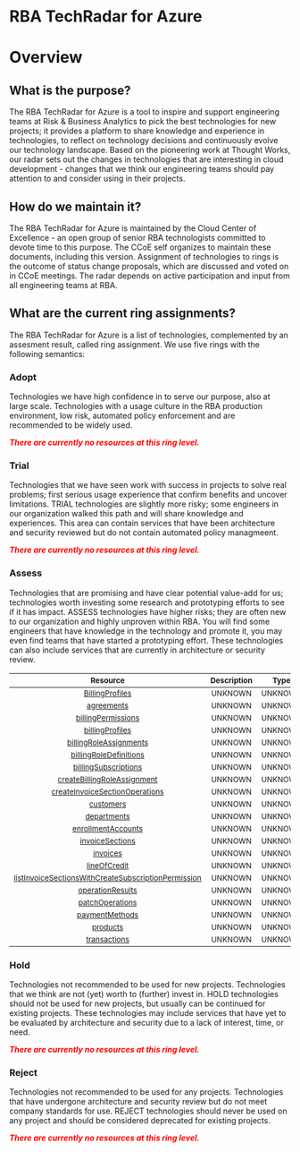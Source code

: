 
RBA TechRadar for Azure
=======================

# Overview

## What is the purpose?


The RBA TechRadar for Azure is a tool to inspire and support engineering teams at Risk & Business Analytics to pick the best technologies for new projects; it provides a platform to share knowledge and experience in technologies, to reflect on technology decisions and continuously evolve our technology landscape.  Based on the pioneering work at Thought Works, our radar sets out the changes in technologies that are interesting in cloud development - changes that we think our engineering teams should pay attention to and consider using in their projects.
## How do we maintain it?


The RBA TechRadar for Azure is maintained by the Cloud Center of Excellence - an open group of senior RBA technologists committed to devote time to this purpose.  The CCoE self organizes to maintain these documents, including this version.  Assignment of technologies to rings is the outcome of status change proposals, which are discussed and voted on in CCoE meetings.  The radar depends on active participation and input from all engineering teams at RBA.
## What are the current ring assignments?


The RBA TechRadar for Azure is a list of technologies, complemented by an assesment result, called ring assignment.  We use five rings with the following semantics:
### Adopt


Technologies we have high confidence in to serve our purpose, also at large scale.  Technologies with a usage culture in the RBA production environment, low risk, automated policy enforcement and are recommended to be widely used.  
  
***<font color="red"> There are currently no resources at this ring level. </font>***
### Trial


Technologies that we have seen work with success in projects to solve real problems;  first serious usage experience that confirm benefits and uncover limitations.  TRIAL technologies are slightly more risky; some engineers in our organization walked this path and will share knowledge and experiences.  This area can contain services that have been architecture and security reviewed but do not contain automated policy managmeent.  
  
***<font color="red"> There are currently no resources at this ring level. </font>***
### Assess


Technologies that are promising and have clear potential value-add for us; technologies worth investing some research and prototyping efforts to see if it has impact.  ASSESS technologies have higher risks;  they are often new to our organization and highly unproven within RBA.  You will find some engineers that have knowledge in the technology and promote it, you may even find teams that have started a prototyping effort.  These technologies can also include services that are currently in architecture or security review.  

|<sub>Resource</sub>|<sub>Description</sub>|<sub>Type</sub>|<sub>Status</sub>|
| :---: | :---: | :---: | :---: |
|<sub>[BillingProfiles](https://github.com/openrba/python-azure-techradar/tree/master/Microsoft.DBforMySQL/billingAccounts/BillingProfiles)</sub>|<sub>UNKNOWN</sub>|<sub>UNKNOWN</sub>|<sub>ASSESS</sub>|
|<sub>[agreements](https://github.com/openrba/python-azure-techradar/tree/master/Microsoft.DBforMySQL/billingAccounts/agreements)</sub>|<sub>UNKNOWN</sub>|<sub>UNKNOWN</sub>|<sub>ASSESS</sub>|
|<sub>[billingPermissions](https://github.com/openrba/python-azure-techradar/tree/master/Microsoft.DBforMySQL/billingAccounts/billingPermissions)</sub>|<sub>UNKNOWN</sub>|<sub>UNKNOWN</sub>|<sub>ASSESS</sub>|
|<sub>[billingProfiles](https://github.com/openrba/python-azure-techradar/tree/master/Microsoft.DBforMySQL/billingAccounts/billingProfiles)</sub>|<sub>UNKNOWN</sub>|<sub>UNKNOWN</sub>|<sub>ASSESS</sub>|
|<sub>[billingRoleAssignments](https://github.com/openrba/python-azure-techradar/tree/master/Microsoft.DBforMySQL/billingAccounts/billingRoleAssignments)</sub>|<sub>UNKNOWN</sub>|<sub>UNKNOWN</sub>|<sub>ASSESS</sub>|
|<sub>[billingRoleDefinitions](https://github.com/openrba/python-azure-techradar/tree/master/Microsoft.DBforMySQL/billingAccounts/billingRoleDefinitions)</sub>|<sub>UNKNOWN</sub>|<sub>UNKNOWN</sub>|<sub>ASSESS</sub>|
|<sub>[billingSubscriptions](https://github.com/openrba/python-azure-techradar/tree/master/Microsoft.DBforMySQL/billingAccounts/billingSubscriptions)</sub>|<sub>UNKNOWN</sub>|<sub>UNKNOWN</sub>|<sub>ASSESS</sub>|
|<sub>[createBillingRoleAssignment](https://github.com/openrba/python-azure-techradar/tree/master/Microsoft.DBforMySQL/billingAccounts/createBillingRoleAssignment)</sub>|<sub>UNKNOWN</sub>|<sub>UNKNOWN</sub>|<sub>ASSESS</sub>|
|<sub>[createInvoiceSectionOperations](https://github.com/openrba/python-azure-techradar/tree/master/Microsoft.DBforMySQL/billingAccounts/createInvoiceSectionOperations)</sub>|<sub>UNKNOWN</sub>|<sub>UNKNOWN</sub>|<sub>ASSESS</sub>|
|<sub>[customers](https://github.com/openrba/python-azure-techradar/tree/master/Microsoft.DBforMySQL/billingAccounts/customers)</sub>|<sub>UNKNOWN</sub>|<sub>UNKNOWN</sub>|<sub>ASSESS</sub>|
|<sub>[departments](https://github.com/openrba/python-azure-techradar/tree/master/Microsoft.DBforMySQL/billingAccounts/departments)</sub>|<sub>UNKNOWN</sub>|<sub>UNKNOWN</sub>|<sub>ASSESS</sub>|
|<sub>[enrollmentAccounts](https://github.com/openrba/python-azure-techradar/tree/master/Microsoft.DBforMySQL/billingAccounts/enrollmentAccounts)</sub>|<sub>UNKNOWN</sub>|<sub>UNKNOWN</sub>|<sub>ASSESS</sub>|
|<sub>[invoiceSections](https://github.com/openrba/python-azure-techradar/tree/master/Microsoft.DBforMySQL/billingAccounts/invoiceSections)</sub>|<sub>UNKNOWN</sub>|<sub>UNKNOWN</sub>|<sub>ASSESS</sub>|
|<sub>[invoices](https://github.com/openrba/python-azure-techradar/tree/master/Microsoft.DBforMySQL/billingAccounts/invoices)</sub>|<sub>UNKNOWN</sub>|<sub>UNKNOWN</sub>|<sub>ASSESS</sub>|
|<sub>[lineOfCredit](https://github.com/openrba/python-azure-techradar/tree/master/Microsoft.DBforMySQL/billingAccounts/lineOfCredit)</sub>|<sub>UNKNOWN</sub>|<sub>UNKNOWN</sub>|<sub>ASSESS</sub>|
|<sub>[listInvoiceSectionsWithCreateSubscriptionPermission](https://github.com/openrba/python-azure-techradar/tree/master/Microsoft.DBforMySQL/billingAccounts/listInvoiceSectionsWithCreateSubscriptionPermission)</sub>|<sub>UNKNOWN</sub>|<sub>UNKNOWN</sub>|<sub>ASSESS</sub>|
|<sub>[operationResults](https://github.com/openrba/python-azure-techradar/tree/master/Microsoft.DBforMySQL/billingAccounts/operationResults)</sub>|<sub>UNKNOWN</sub>|<sub>UNKNOWN</sub>|<sub>ASSESS</sub>|
|<sub>[patchOperations](https://github.com/openrba/python-azure-techradar/tree/master/Microsoft.DBforMySQL/billingAccounts/patchOperations)</sub>|<sub>UNKNOWN</sub>|<sub>UNKNOWN</sub>|<sub>ASSESS</sub>|
|<sub>[paymentMethods](https://github.com/openrba/python-azure-techradar/tree/master/Microsoft.DBforMySQL/billingAccounts/paymentMethods)</sub>|<sub>UNKNOWN</sub>|<sub>UNKNOWN</sub>|<sub>ASSESS</sub>|
|<sub>[products](https://github.com/openrba/python-azure-techradar/tree/master/Microsoft.DBforMySQL/billingAccounts/products)</sub>|<sub>UNKNOWN</sub>|<sub>UNKNOWN</sub>|<sub>ASSESS</sub>|
|<sub>[transactions](https://github.com/openrba/python-azure-techradar/tree/master/Microsoft.DBforMySQL/billingAccounts/transactions)</sub>|<sub>UNKNOWN</sub>|<sub>UNKNOWN</sub>|<sub>ASSESS</sub>|

### Hold


Technologies not recommended to be used for new projects. Technologies that we think are not (yet) worth to (further) invest in.  HOLD technologies should not be used for new projects, but usually can be continued for existing projects.  These technologies may include services that have yet to be evaluated by architecture and security due to a lack of interest, time, or need.  
  
***<font color="red"> There are currently no resources at this ring level. </font>***
### Reject


Technologies not recommended to be used for any projects. Technologies that have undergone architecture and security review but do not meet company standards for use.  REJECT technologies should never be used on any project and should be considered deprecated for existing projects.  
  
***<font color="red"> There are currently no resources at this ring level. </font>***